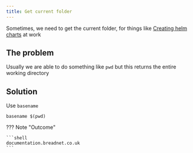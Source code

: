 ```yaml
---
title: Get current folder
---
```


Sometimes, we need to get the current folder, for things like [Creating helm charts](../../kubernetes/helm/create-helm-chart.md) at work

## The problem

Usually we are able to do something like `pwd` but this returns the entire working directory

## Solution

Use `basename`

```shell
basename $(pwd)
```

??? Note "Outcome"

    ```shell
    documentation.breadnet.co.uk
    ```
